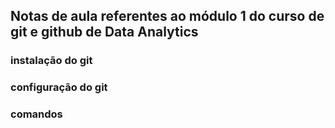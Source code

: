 ## Notas de aula referentes ao módulo 1 do curso de git e github de Data Analytics

### instalação do git

### configuração do git

### comandos